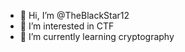 - 👋 Hi, I’m @TheBlackStar12
- 👀 I’m interested in CTF
- 🌱 I’m currently learning cryptography

<!---
TheBlackStar12/TheBlackStar12 is a ✨ special ✨ repository because its `README.md` (this file) appears on your GitHub profile.
You can click the Preview link to take a look at your changes.
--->
